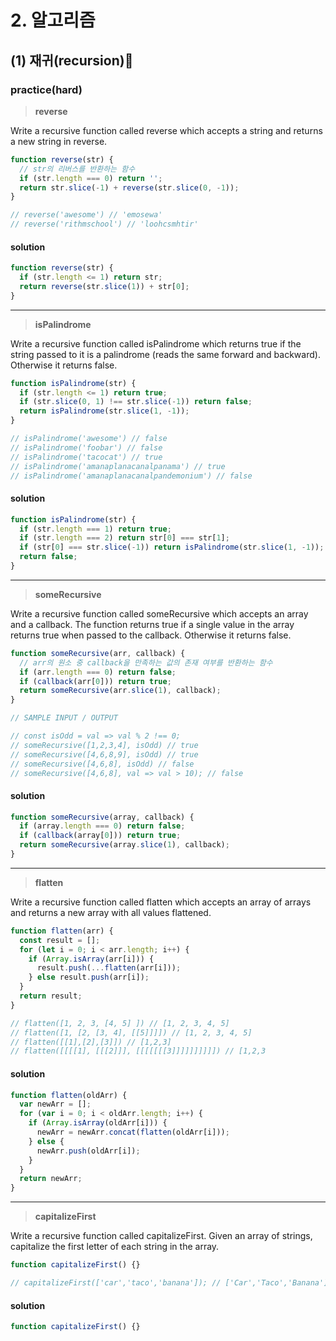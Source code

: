 # 2. 알고리즘

## (1) 재귀(recursion)💫

### practice(hard)

> **reverse**

Write a recursive function called reverse which accepts a string and returns a new string in reverse.

```ts
function reverse(str) {
  // str의 리버스를 반환하는 함수
  if (str.length === 0) return '';
  return str.slice(-1) + reverse(str.slice(0, -1));
}

// reverse('awesome') // 'emosewa'
// reverse('rithmschool') // 'loohcsmhtir'
```

#### solution

```ts
function reverse(str) {
  if (str.length <= 1) return str;
  return reverse(str.slice(1)) + str[0];
}
```

---

> **isPalindrome**

Write a recursive function called isPalindrome which returns true if the string passed to it is a palindrome (reads the same forward and backward). Otherwise it returns false.

```ts
function isPalindrome(str) {
  if (str.length <= 1) return true;
  if (str.slice(0, 1) !== str.slice(-1)) return false;
  return isPalindrome(str.slice(1, -1));
}

// isPalindrome('awesome') // false
// isPalindrome('foobar') // false
// isPalindrome('tacocat') // true
// isPalindrome('amanaplanacanalpanama') // true
// isPalindrome('amanaplanacanalpandemonium') // false
```

#### solution

```ts
function isPalindrome(str) {
  if (str.length === 1) return true;
  if (str.length === 2) return str[0] === str[1];
  if (str[0] === str.slice(-1)) return isPalindrome(str.slice(1, -1));
  return false;
}
```

---

> **someRecursive**

Write a recursive function called someRecursive which accepts an array and a callback. The function returns true if a single value in the array returns true when passed to the callback. Otherwise it returns false.

```ts
function someRecursive(arr, callback) {
  // arr의 원소 중 callback을 만족하는 값의 존재 여부를 반환하는 함수
  if (arr.length === 0) return false;
  if (callback(arr[0])) return true;
  return someRecursive(arr.slice(1), callback);
}

// SAMPLE INPUT / OUTPUT

// const isOdd = val => val % 2 !== 0;
// someRecursive([1,2,3,4], isOdd) // true
// someRecursive([4,6,8,9], isOdd) // true
// someRecursive([4,6,8], isOdd) // false
// someRecursive([4,6,8], val => val > 10); // false
```

#### solution

```ts
function someRecursive(array, callback) {
  if (array.length === 0) return false;
  if (callback(array[0])) return true;
  return someRecursive(array.slice(1), callback);
}
```

---

> **flatten**

Write a recursive function called flatten which accepts an array of arrays and returns a new array with all values flattened.

```ts
function flatten(arr) {
  const result = [];
  for (let i = 0; i < arr.length; i++) {
    if (Array.isArray(arr[i])) {
      result.push(...flatten(arr[i]));
    } else result.push(arr[i]);
  }
  return result;
}

// flatten([1, 2, 3, [4, 5] ]) // [1, 2, 3, 4, 5]
// flatten([1, [2, [3, 4], [[5]]]]) // [1, 2, 3, 4, 5]
// flatten([[1],[2],[3]]) // [1,2,3]
// flatten([[[[1], [[[2]]], [[[[[[[3]]]]]]]]]]) // [1,2,3
```

#### solution

```ts
function flatten(oldArr) {
  var newArr = [];
  for (var i = 0; i < oldArr.length; i++) {
    if (Array.isArray(oldArr[i])) {
      newArr = newArr.concat(flatten(oldArr[i]));
    } else {
      newArr.push(oldArr[i]);
    }
  }
  return newArr;
}
```

---

> **capitalizeFirst**

Write a recursive function called capitalizeFirst. Given an array of strings, capitalize the first letter of each string in the array.

```ts
function capitalizeFirst() {}

// capitalizeFirst(['car','taco','banana']); // ['Car','Taco','Banana']
```

#### solution

```ts
function capitalizeFirst() {}
```
